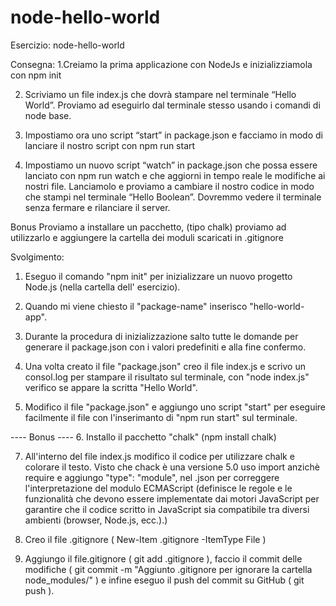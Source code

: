 # node-hello-world
Esercizio: node-hello-world

Consegna:
1.Creiamo la prima applicazione con NodeJs e inizializziamola con npm init

2. Scriviamo un file index.js che dovrà stampare nel terminale “Hello World”. Proviamo ad eseguirlo dal terminale stesso usando i comandi di node base.
   
3. Impostiamo ora uno script “start” in package.json e facciamo in modo di lanciare il nostro script con npm run start
   
4. Impostiamo un nuovo script “watch” in package.json che possa essere lanciato con npm run watch e che aggiorni in tempo reale le modifiche ai nostri file. Lanciamolo e proviamo a cambiare il nostro codice in modo che stampi nel terminale “Hello Boolean”. Dovremmo vedere il terminale senza fermare e rilanciare il server.
   
Bonus
Proviamo a installare un pacchetto, (tipo chalk) proviamo ad utilizzarlo e aggiungere la cartella dei moduli scaricati in .gitignore


Svolgimento:
1. Eseguo il comando "npm init" per inizializzare un nuovo progetto Node.js (nella cartella dell' esercizio).

2. Quando mi viene chiesto il "package-name" inserisco "hello-world-app".

3. Durante la procedura di inizializzazione salto tutte le domande per generare il package.json con i valori predefiniti e alla fine confermo.

4. Una volta creato il file "package.json" creo il file index.js e scrivo un consol.log per stampare il risultato sul terminale, con "node index.js" verifico se appare la scritta "Hello World".

5. Modifico il file "package.json" e aggiungo uno script "start" per eseguire facilmente il file con l'inserimanto di "npm run start" sul terminale.

---- Bonus ----
6. Installo il pacchetto "chalk" (npm install chalk)

7. All'interno del file index.js modifico il codice per utilizzare chalk e colorare il testo. Visto che chack è una versione 5.0 uso import anzichè require e aggiungo "type": "module", nel .json per correggere l'interpretazione del modulo ECMAScript (definisce le regole e le funzionalità che devono essere implementate dai motori JavaScript per garantire che il codice scritto in JavaScript sia compatibile tra diversi ambienti (browser, Node.js, ecc.).)

8. Creo il file .gitignore ( New-Item .gitignore -ItemType File )

9. Aggiungo il file.gitignore ( git add .gitignore ), faccio il commit delle modifiche ( git commit -m "Aggiunto .gitignore per ignorare la cartella node_modules/" ) e infine eseguo il push del commit su GitHub ( git push ).